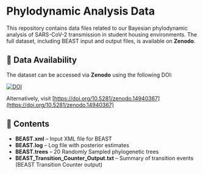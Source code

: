 # Phylodynamic Analysis Data  

This repository contains data files related to our Bayesian phylodynamic analysis of SARS-CoV-2 transmission in student housing environments. The full dataset, including BEAST input and output files, is available on **Zenodo**.  

## 📂 Data Availability  

The dataset can be accessed via **Zenodo** using the following DOI:  

[![DOI](https://zenodo.org/badge/DOI/10.5281/zenodo.14940367.svg)](https://doi.org/10.5281/zenodo.14940367)



Alternatively, visit [https://doi.org/10.5281/zenodo.14940367](https://doi.org/10.5281/zenodo.14940367)  

## 📜 Contents  

- **BEAST.xml** – Input XML file for BEAST  
- **BEAST.log** – Log file with posterior estimates  
- **BEAST.trees** – 20 Randomly Sampled phylogenetic trees  
- **BEAST_Transition_Counter_Output.txt** – Summary of transition events (BEAST Transition Counter output) 

